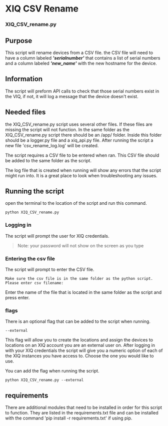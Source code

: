 # XIQ CSV Rename
### XIQ_CSV_rename.py
## Purpose
This script will rename devices from a CSV file. the CSV file will need to have a column labeled ***'serialnumber'*** that contains a list of serial numbers and a column labeled ***'new_name'*** with the new hostname for the device. 
## Information
The script will preform API calls to check that those serial numbers exist in the VIQ, if not, it will log a message that the device doesn't exist. 

## Needed files
the XIQ_CSV_rename.py script uses several other files. If these files are missing the script will not function.
In the same folder as the XIQ_CSV_rename.py script there should be an /app/ folder. Inside this folder should be a logger.py file and a xiq_api.py file. After running the script a new file 'csv_rename_log.log' will be created.

The script requires a CSV file to be entered when ran. This CSV file should be added to the same folder as the script.

The log file that is created when running will show any errors that the script might run into. It is a great place to look when troubleshooting any issues.

## Running the script
open the terminal to the location of the script and run this command.

```
python XIQ_CSV_rename.py
```
### Logging in
The script will prompt the user for XIQ credentials.
>Note: your password will not show on the screen as you type

### Entering the csv file
The script will prompt to enter the CSV file.
```
Make sure the csv file is in the same folder as the python script.
Please enter csv filename:
```
Enter the name of the file that is located in the same folder as the script and press enter.

### flags
There is an optional flag that can be added to the script when running.
```
--external
```
This flag will allow you to create the locations and assign the devices to locations on an XIQ account you are an external user on. After logging in with your XIQ credentials the script will give you a numeric option of each of the XIQ instances you have access to. Choose the one you would like to use.

You can add the flag when running the script.
```
python XIQ_CSV_rename.py --external
```
## requirements
There are additional modules that need to be installed in order for this script to function. They are listed in the requirements.txt file and can be installed with the command 'pip install -r requirements.txt' if using pip.